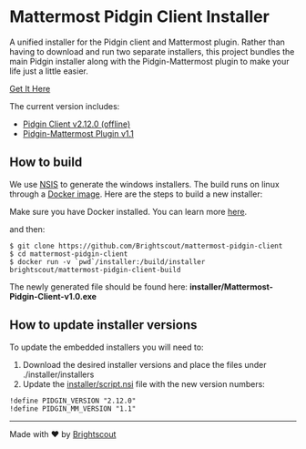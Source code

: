 # Mattermost Pidgin Client Installer
A unified installer for the Pidgin client and Mattermost plugin. Rather than
having to download and run two separate installers, this project bundles the
main Pidgin installer along with the Pidgin-Mattermost plugin to make your life
just a little easier.

[Get It Here](https://github.com/Brightscout/mattermost-pidgin-client/releases)

The current version includes:

* [Pidgin Client v2.12.0 (offline)](https://sourceforge.net/projects/pidgin/files/Pidgin/2.12.0/pidgin-2.12.0-offline.exe/download)
* [Pidgin-Mattermost Plugin v1.1](https://github.com/EionRobb/purple-mattermost/releases/tag/v1.1)

## How to build
We use [NSIS](http://nsis.sourceforge.net/Main_Page) to generate the windows installers. The build runs on linux through a [Docker image](https://hub.docker.com/r/brightscout/mattermost-pidgin-client-build/). Here are the steps to build a new installer:

Make sure you have Docker installed. You can learn more [here](https://docs.docker.com/engine/installation/).

and then:
```
$ git clone https://github.com/Brightscout/mattermost-pidgin-client
$ cd mattermost-pidgin-client
$ docker run -v `pwd`/installer:/build/installer brightscout/mattermost-pidgin-client-build
```

The newly generated file should be found here: **installer/Mattermost-Pidgin-Client-v1.0.exe**

## How to update installer versions

To update the embedded installers you will need to:

1. Download the desired installer versions and place the files under ./installer/installers
2. Update the [installer/script.nsi](https://github.com/Brightscout/mattermost-pidgin-client/blob/master/installer/script.nsi) file with the new version numbers:

```
!define PIDGIN_VERSION "2.12.0"
!define PIDGIN_MM_VERSION "1.1"
```

---

Made with &#9829; by [Brightscout](http://www.brightscout.com)
